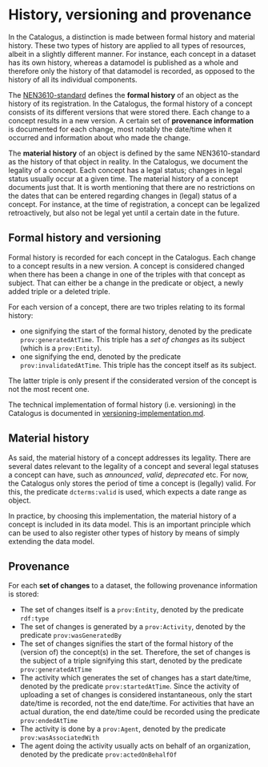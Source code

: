 # History, versioning and provenance
In the Catalogus, a distinction is made between formal history and material history. These two types of history are applied to all types of resources, albeit in a slightly different manner. For instance, each concept in a dataset has its own history, whereas a datamodel is published as a whole and therefore only the history of that datamodel is recorded, as opposed to the history of all its individual components.

The [NEN3610-standard](http://www.geonovum.nl/wegwijzer/standaarden/basismodel-geo-informatie-nen36102011) defines the **formal history** of an object as the history of its registration. In the Catalogus, the formal history of a concept consists of its different versions that were stored there. Each change to a concept results in a new version. A certain set of **provenance information** is documented for each change, most notably the date/time when it occurred and information about who made the change.

The **material history** of an object is defined by the same NEN3610-standard as the history of that object in reality. In the Catalogus, we document the legality of a concept. Each concept has a legal status; changes in legal status usually occur at a given time. The material history of a concept documents just that. It is worth mentioning that there are no restrictions on the dates that can be entered regarding changes in (legal) status of a concept. For instance, at the time of registration, a concept can be legalized retroactively, but also not be legal yet until a certain date in the future.

## Formal history and versioning
Formal history is recorded for each concept in the Catalogus. Each change to a concept results in a new version. A concept is considered changed when there has been a change in one of the triples with that concept as subject. That can either be a change in the predicate or object, a newly added triple or a deleted triple.

For each version of a concept, there are two triples relating to its formal history:
- one signifying the start of the formal history, denoted by the predicate `prov:generatedAtTime`. This triple has a *set of changes* as its subject (which is a `prov:Entity`).
- one signifying the end, denoted by the predicate `prov:invalidatedAtTime`. This triple has the concept itself as its subject.

The latter triple is only present if the considerated version of the concept is not the most recent one.

The technical implementation of formal history (i.e. versioning) in the Catalogus is documented in [versioning-implementation.md](versioning-implementation.md).

## Material history
As said, the material history of a concept addresses its legality. There are several dates relevant to the legality of a concept and several legal statuses a concept can have, such as *announced*, *valid*, *deprecated* etc. For now, the Catalogus only stores the period of time a concept is (legally) valid. For this, the predicate `dcterms:valid` is used, which expects a date range as object.

In practice, by choosing this implementation, the material history of a concept is included in its data model. This is an important principle which can be used to also register other types of history by means of simply extending the data model.

## Provenance
For each **set of changes** to a dataset, the following provenance information is stored:
- The set of changes itself is a `prov:Entity`, denoted by the predicate `rdf:type`
- The set of changes is generated by a `prov:Activity`, denoted by the predicate `prov:wasGeneratedBy`
- The set of changes signifies the start of the formal history of the (version of) the concept(s) in the set. Therefore, the set of changes is the subject of a triple signifying this start, denoted by the predicate `prov:generatedAtTime`
- The activity which generates the set of changes has a start date/time, denoted by the predicate `prov:startedAtTime`. Since the activity of uploading a set of changes is considered instantaneous, only the start date/time is recorded, not the end date/time. For activities that have an actual duration, the end date/time could be recorded using the predicate `prov:endedAtTime`
- The activity is done by a `prov:Agent`, denoted by the predicate `prov:wasAssociatedWith`
- The agent doing the activity usually acts on behalf of an organization, denoted by the predicate `prov:actedOnBehalfOf`

